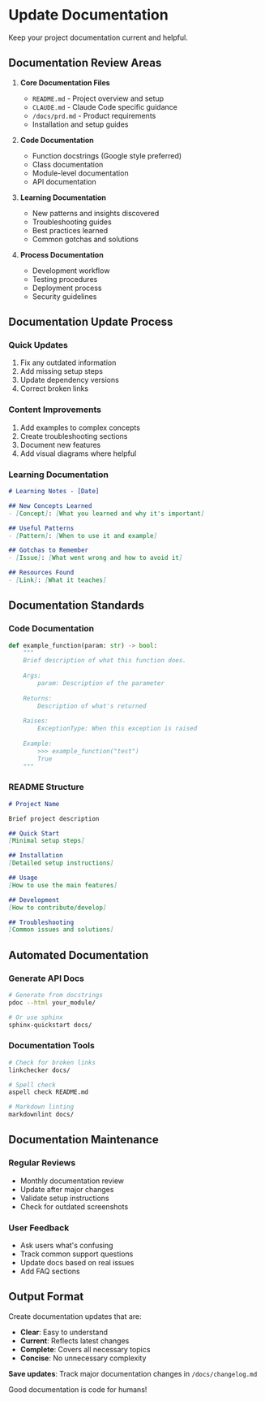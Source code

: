 # Update Documentation

Keep your project documentation current and helpful.

## Documentation Review Areas

1. **Core Documentation Files**
   - `README.md` - Project overview and setup
   - `CLAUDE.md` - Claude Code specific guidance
   - `/docs/prd.md` - Product requirements
   - Installation and setup guides

2. **Code Documentation**
   - Function docstrings (Google style preferred)
   - Class documentation
   - Module-level documentation
   - API documentation

3. **Learning Documentation**
   - New patterns and insights discovered
   - Troubleshooting guides
   - Best practices learned
   - Common gotchas and solutions

4. **Process Documentation**
   - Development workflow
   - Testing procedures
   - Deployment process
   - Security guidelines

## Documentation Update Process

### Quick Updates
1. Fix any outdated information
2. Add missing setup steps
3. Update dependency versions
4. Correct broken links

### Content Improvements
1. Add examples to complex concepts
2. Create troubleshooting sections
3. Document new features
4. Add visual diagrams where helpful

### Learning Documentation
```markdown
# Learning Notes - [Date]

## New Concepts Learned
- [Concept]: [What you learned and why it's important]

## Useful Patterns
- [Pattern]: [When to use it and example]

## Gotchas to Remember
- [Issue]: [What went wrong and how to avoid it]

## Resources Found
- [Link]: [What it teaches]
```

## Documentation Standards

### Code Documentation
```python
def example_function(param: str) -> bool:
    """
    Brief description of what this function does.
    
    Args:
        param: Description of the parameter
        
    Returns:
        Description of what's returned
        
    Raises:
        ExceptionType: When this exception is raised
        
    Example:
        >>> example_function("test")
        True
    """
```

### README Structure
```markdown
# Project Name

Brief project description

## Quick Start
[Minimal setup steps]

## Installation
[Detailed setup instructions]

## Usage
[How to use the main features]

## Development
[How to contribute/develop]

## Troubleshooting
[Common issues and solutions]
```

## Automated Documentation

### Generate API Docs
```bash
# Generate from docstrings
pdoc --html your_module/

# Or use sphinx
sphinx-quickstart docs/
```

### Documentation Tools
```bash
# Check for broken links
linkchecker docs/

# Spell check
aspell check README.md

# Markdown linting
markdownlint docs/
```

## Documentation Maintenance

### Regular Reviews
- Monthly documentation review
- Update after major changes
- Validate setup instructions
- Check for outdated screenshots

### User Feedback
- Ask users what's confusing
- Track common support questions
- Update docs based on real issues
- Add FAQ sections

## Output Format
Create documentation updates that are:
- **Clear**: Easy to understand
- **Current**: Reflects latest changes
- **Complete**: Covers all necessary topics
- **Concise**: No unnecessary complexity

**Save updates**: Track major documentation changes in `/docs/changelog.md`

Good documentation is code for humans!